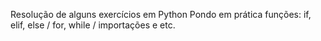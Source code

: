 Resolução de alguns exercícios em Python
Pondo em prática funções: if, elif, else / for, while / importações e etc.
